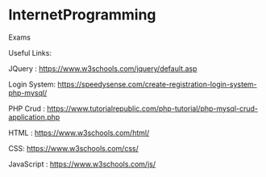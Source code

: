 # InternetProgramming
Exams

Useful Links:

JQuery : https://www.w3schools.com/jquery/default.asp

Login System: https://speedysense.com/create-registration-login-system-php-mysql/

PHP Crud : https://www.tutorialrepublic.com/php-tutorial/php-mysql-crud-application.php

HTML : https://www.w3schools.com/html/

CSS: https://www.w3schools.com/css/

JavaScript : https://www.w3schools.com/js/
